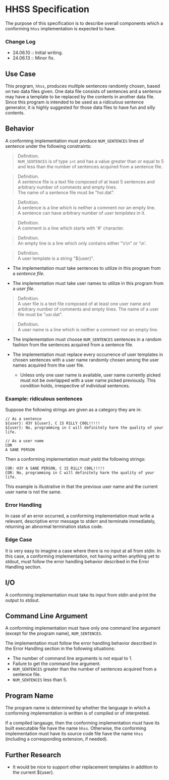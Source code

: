 # HHSS Specification

The purpose of this specification is to describe overall components which a conforming `hhss` implementation is expected to have.

### Change Log

- 24.06.10 :: Initial writing.
- 24.06.13 :: Minor fix.

## Use Case

This program, `hhss`, produces multiple sentences randomly chosen, based on two data files given. One data file consists of sentences and a sentence may have a template to be replaced by the contents in another data file. Since this program is intended to be used as a *ridiculous* sentence generator, it is highly suggested for those data files to have fun and silly contents.

## Behavior

A conforming implementation must produce `NUM_SENTENCES` lines of sentence under the following constraints:

> Definition.  
> `NUM_SENTENCES` is of type `int` and has a value greater than or equal to 5 and less than the number of sentences acquired from a sentence file.

> Definition.  
> A sentence file is a text file composed of at least 5 sentences and arbitrary number of comments and empty lines.  
> The name of a sentence file must be "hsr.dat".

> Definition.  
> A sentence is a line which is neither a comment nor an empty line.  
> A sentence can have arbitrary number of *user templates* in it.

> Definition.  
> A comment is a line which starts with '#' character.

> Definition.  
> An empty line is a line which only contains either "\r\n" or '\n'.

> Definition.  
> A user template is a string "${user}".

- The implementation must take sentences to utilize in this program from a *sentence file*.

- The implementation must take user names to utilize in this program from a *user file*.

> Definition.  
> A user file is a text file composed of at least one user name and arbitrary number of comments and empty lines.
> The name of a user file must be "usr.dat".

> Definition.  
> A user name is a line which is neither a comment nor an empty line.

- The implementation must choose `NUM_SENTENCES` sentences in a random fashion from the sentences acquired from a sentence file.

- The implementation must replace every occurrence of user templates in chosen sentences with a user name randomly chosen among the user names acquired from the user file.
   - Unless only one user name is available, user name currently picked must not be overlapped with a user name picked previously. This condition holds, irrespective of individual sentences.

### Example: ridiculous sentences

Suppose the following strings are given as a category they are in:

```
// As a sentence
${user}: H3Y ${user}, C 15 R1LLY C00L!!!!!
${user}: No, programming in C will definitely harm the quality of your life.

// As a user name
COR
A SANE PERSON
```

Then a conforming implementation must yield the following strings:

```
COR: H3Y A SANE PERSON, C 15 R1LLY C00L!!!!!
COR: No, programming in C will definitely harm the quality of your life.
```

This example is illustrative in that the previous user name and the current user name is not the same.

### Error Handling

In case of an error occurred, a conforming implementation must write a relevant, descriptive error message to stderr and terminate immediately, returning an abnormal termination status code.

### Edge Case

It is very easy to imagine a case where there is no input at all from stdin. In this case, a conforming implementation, not having written anything yet to stdout, must follow the error handling behavior described in the Error Handling section.

## I/O

A conforming implementation must take its input from stdin and print the output to stdout.

## Command Line Argument

A conforming implementation must have only one command line argument (except for the program name), `NUM_SENTENCES`.

The implementation must follow the error handling behavior described in the Error Handling section in the following situations:

- The number of command line arguments is not equal to 1.
- Failure to get the command line argument.
- `NUM_SENTENCES` greater than the number of sentences acquired from a sentence file.
- `NUM_SENTENCES` less than 5.

## Program Name

The program name is determined by whether the language in which a conforming implementation is written is of compiled or of interpreted.

If a compiled langauge, then the conforming implementation must have its built executable file have the name `hhss`. Otherwise, the conforming implementation must have its source code file have the name `hhss` (including a corresponding extension, if needed).

## Further Research

- It would be nice to support other replacement templates in addition to the current ${user}.